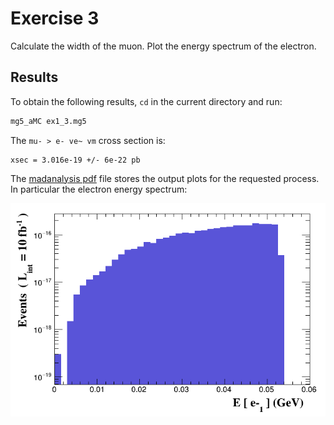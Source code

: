 # Exercise 3

Calculate the width of the muon. Plot the energy spectrum of the
electron.

## Results

To obtain the following results, `cd` in the current directory and run:

```bash
mg5_aMC ex1_3.mg5
```

The `mu- > e- ve~ vm` cross section is:

```text
xsec = 3.016e-19 +/- 6e-22 pb
```

The [madanalysis pdf](tag_1_MA5_parton_analysis_analysis1.pdf) file stores the
output plots for the requested process.  
In particular the electron energy spectrum:

![Electron energy spectrum](electron_energy_spectrum.png)